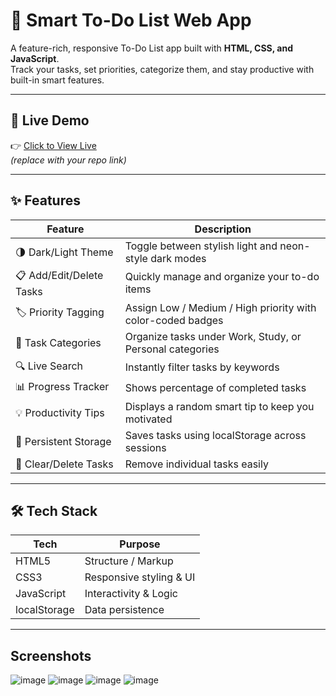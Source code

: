 # 🧠 Smart To-Do List Web App

A feature-rich, responsive To-Do List app built with **HTML, CSS, and JavaScript**.  
Track your tasks, set priorities, categorize them, and stay productive with built-in smart features.

---

## 🚀 Live Demo

👉 [Click to View Live](https://nikeeta7.github.io/smart-todo-list/)  
_(replace with your repo link)_

---

## ✨ Features

| Feature                 | Description                                                    |
|-------------------------|----------------------------------------------------------------|
| 🌗 Dark/Light Theme     | Toggle between stylish light and neon-style dark modes         |
| 📋 Add/Edit/Delete Tasks | Quickly manage and organize your to-do items                   |
| 🏷️ Priority Tagging     | Assign Low / Medium / High priority with color-coded badges     |
| 📁 Task Categories       | Organize tasks under Work, Study, or Personal categories        |
| 🔍 Live Search           | Instantly filter tasks by keywords                             |
| 📊 Progress Tracker      | Shows percentage of completed tasks                            |
| 💡 Productivity Tips     | Displays a random smart tip to keep you motivated              |
| 💾 Persistent Storage    | Saves tasks using localStorage across sessions                 |
| 🧹 Clear/Delete Tasks    | Remove individual tasks easily                                 |

---

## 🛠️ Tech Stack

| Tech        | Purpose                   |
|-------------|---------------------------|
| HTML5       | Structure / Markup        |
| CSS3        | Responsive styling & UI   |
| JavaScript  | Interactivity & Logic     |
| localStorage| Data persistence          |

---

## Screenshots 

![image](https://github.com/user-attachments/assets/4248a05f-6c52-4616-86ca-c1acad239472)
![image](https://github.com/user-attachments/assets/aa09baa0-73fa-4a2f-a64d-59b42cef6fd1)
![image](https://github.com/user-attachments/assets/65ea4966-2615-4e0b-adf5-fb3e08c23854)
![image](https://github.com/user-attachments/assets/ff322662-addc-4097-9135-7c73fe0963f3)



